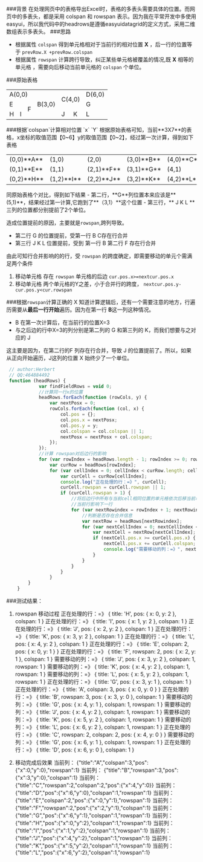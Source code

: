 ###背景
   在处理网页中的表格导出Excel时，表格的多表头需要具体的位置。而网页中的多表头，都是采用 colspan 和 rowspan 表示。因为我在平常开发中多使用easyui，所以我代码中的headrows是遵循easyuidatagrid的定义方式，采用二维数组表示多表头。
###思路
- 根据属性 `colspan` 得到单元格相对于当前行的相对位置 **X** ，后一行的位置等于 `prevRow.X +prevRow.colspan`
- 根据属性 `rowspan` 计算跨行导致，纠正某些单元格被覆盖的情况,既 **X** 相等的单元格 ，需要向后移动当前单元格的 `colspan` 个单位。

###原始表格
<table width=550 ><tbody><tr><td colspan=3>A(0,0)</td><td rowspan=3>B(3,0)</td><td rowspan=2 colspan=2>C(4,0)</td><td>D(6,0)</td></tr><tr><td colspan=2>E</td><td rowspan=2>F</td><td>G</td></tr><tr><td>H</td><td>I</td><td>J</td><td>K</td><td>L</td></tr></tbody></table>
###根据`colspan`计算相对位置 `x` `Y` 
  根据原始表格可知，当前**3X7**的表格，x坐标的取值范围【0~6】y的取值范围【0~2】，经过第一次计算，得到如下表格
<table  width=550><tr><td>(0,0)**A**</td><td>(1,0)</td><td>(2,0)</td><td>(3,0)**B**</td><td>(4,0)**C**</td><td>(5,0)</td><td>(6,0)**D**</td></tr><tr><td>(0,1)**E**</td><td>(1,1)</td><td>(2,1)**F**</td><td>(3,1)**G**</td><td>(4,1)</td><td>(5,1)</td><td>(6,1)</td></tr><tr><td>(0,2)**H**</td><td>(1,2)**I**</td><td>(2,2)**J**</td><td>(3,2)**K**</td><td>(4,2)**L**</td><td>(5,2)</td><td>(6,2)</td></tr></table>
同原始表格个对比，得到如下结果
- 第二行，**G**列位置本来应该是**(5,1)**，结果经过第一计算,它跑到了**（3,1）**这个位置
- 第三行，** J K L **三列的位置都分别提前了2个单位。

造成位置提前的原因，主要就是`rowspan`,跨列导致。
- 第二行 G 的位置提前，受第一行 B C存在行合并
- 第三行 J K L 位置提前，受到 第一行 B 第二行 F 存在行合并

由此可知行合并影响的的行，受 `rowspan` 的跨度确定，即需要移动的单元个需满足两个条件 
1. 移动单元格 存在 `rowspan` 单元格的后边 `cur.pos.x>=nextcur.pos.x`
2. 移动单元格 两个单元格的Y之差，小于合并行的跨度， `nextcur.pos.y-cur.pos.y<cur.rowspan` 

###根据`rowspan`计算正确的 X
  知道计算逻辑后，还有一个需要注意的地方，行遍历需要从**最后一行开始**遍历。因为在第一行 **B**这一列这种情况。
- B 在第一次计算后，在当前行的位置X=3
- 与之后边的行中X=3的列分别是第二列的 G 和第三列的 K，而我们想要与之对应的 J

这主要是因为，在第二行的F 列存在行合并，导致 J 的位置提前了。所以，如果从正向开始遍历，J这列的位置 X 始终少了一个单位。
```javascript
 // author:Herbert 
 // QQ:464884492
 function (headRows) {
            var findFieldRows = void 0;
            //计算同一行x的位置
            headRows.forEach(function (rowCols, y) {
                var nextPosx = 0;
                rowCols.forEach(function (col, x) {
                    col.pos = {};
                    col.pos.x = nextPosx;
                    col.pos.y = y;
                    col.colspan = col.colspan || 1;
                    nextPosx = nextPosx + col.colspan;
                });
            });
            //计算 rowspan对后边行的影响
            for (var rowIndex = headRows.length - 1; rowIndex >= 0; rowIndex--) {
                var curRow = headRows[rowIndex];
                for (var cellIndex = 0; cellIndex < curRow.length; cellIndex++) {
                    var curCell = curRow[cellIndex];
                    console.log("正在处理的行：=》", curCell);
                    curCell.rowspan = curCell.rowspan || 1;
                    if (curCell.rowspan > 1) {
                        //将后边行中所有与当前cell相同位置的单元格依次后移当前单元格x相等的单元格后移当前单元格clospan个单位
                        //当前行影响下一行
                        for (var nextRowindex = rowIndex + 1; nextRowindex < headRows.length && curCell.rowspan > nextRowindex - rowIndex; nextRowindex++) {
                            //判断是否存在合并信息
                            var nextRow = headRows[nextRowindex];
                            for (var nextCellIndex = 0; nextCellIndex < nextRow.length; nextCellIndex++) {
                                var nextCell = nextRow[nextCellIndex];
                                if (nextCell.pos.x >= curCell.pos.x) {
                                    nextCell.pos.x += curCell.colspan;
                                    console.log("需要移动的列：=》", nextCell);
                                }
                            }
                        }
                    }
                }
        }
    }
```
###测试结果：

1.  rowspan 移动过程
正在处理的行：=》 { title: 'H', pos: { x: 0, y: 2 }, colspan: 1 }
正在处理的行：=》 { title: 'I', pos: { x: 1, y: 2 }, colspan: 1 }
正在处理的行：=》 { title: 'J', pos: { x: 2, y: 2 }, colspan: 1 }
正在处理的行：=》 { title: 'K', pos: { x: 3, y: 2 }, colspan: 1 }
正在处理的行：=》 { title: 'L', pos: { x: 4, y: 2 }, colspan: 1 }
正在处理的行：=》 { title: 'E', colspan: 2, pos: { x: 0, y: 1 } }
正在处理的行：=》 { title: 'F', rowspan: 2, pos: { x: 2, y: 1 }, colspan: 1 }
需要移动的列：=》 { title: 'J', pos: { x: 3, y: 2 }, colspan: 1, rowspan: 1 }
需要移动的列：=》 { title: 'K', pos: { x: 4, y: 2 }, colspan: 1, rowspan: 1 }
需要移动的列：=》 { title: 'L', pos: { x: 5, y: 2 }, colspan: 1, rowspan: 1 }
正在处理的行：=》 { title: 'G', pos: { x: 3, y: 1 }, colspan: 1 }
正在处理的行：=》 { title: 'A', colspan: 3, pos: { x: 0, y: 0 } }
正在处理的行：=》 { title: 'B', rowspan: 3, pos: { x: 3, y: 0 }, colspan: 1 }
需要移动的列：=》 { title: 'G', pos: { x: 4, y: 1 }, colspan: 1, rowspan: 1 }
需要移动的列：=》 { title: 'J', pos: { x: 4, y: 2 }, colspan: 1, rowspan: 1 }
需要移动的列：=》 { title: 'K', pos: { x: 5, y: 2 }, colspan: 1, rowspan: 1 }
需要移动的列：=》 { title: 'L', pos: { x: 6, y: 2 }, colspan: 1, rowspan: 1 }
正在处理的行：=》 { title: 'C', rowspan: 2, colspan: 2, pos: { x: 4, y: 0 } }
需要移动的列：=》 { title: 'G', pos: { x: 6, y: 1 }, colspan: 1, rowspan: 1 }
正在处理的行：=》 { title: 'D', pos: { x: 6, y: 0 }, colspan: 1 }

2. 移动完成后效果
当前列： {"title":"A","colspan":3,"pos":{"x":0,"y":0},"rowspan":1}
当前列： {"title":"B","rowspan":3,"pos":{"x":3,"y":0},"colspan":1}
当前列： {"title":"C","rowspan":2,"colspan":2,"pos":{"x":4,"y":0}}
当前列： {"title":"D","pos":{"x":6,"y":0},"colspan":1,"rowspan":1}
当前列： {"title":"E","colspan":2,"pos":{"x":0,"y":1},"rowspan":1}
当前列： {"title":"F","rowspan":2,"pos":{"x":2,"y":1},"colspan":1}
当前列： {"title":"G","pos":{"x":6,"y":1},"colspan":1,"rowspan":1}
当前列： {"title":"H","pos":{"x":0,"y":2},"colspan":1,"rowspan":1}
当前列： {"title":"I","pos":{"x":1,"y":2},"colspan":1,"rowspan":1}
当前列： {"title":"J","pos":{"x":4,"y":2},"colspan":1,"rowspan":1}
当前列： {"title":"K","pos":{"x":5,"y":2},"colspan":1,"rowspan":1}
当前列： {"title":"L","pos":{"x":6,"y":2},"colspan":1,"rowspan":1}